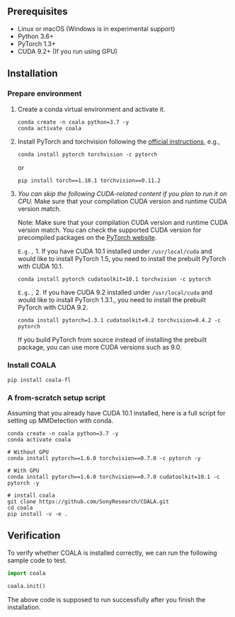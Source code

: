 ## Prerequisites

- Linux or macOS (Windows is in experimental support)
- Python 3.6+
- PyTorch 1.3+
- CUDA 9.2+ (If you run using GPU)

## Installation

### Prepare environment

1. Create a conda virtual environment and activate it.

    ```shell
    conda create -n coala python=3.7 -y
    conda activate coala
    ```

2. Install PyTorch and torchvision following the [official instructions](https://pytorch.org/), e.g.,

    ```shell
    conda install pytorch torchvision -c pytorch
    ```
    or
    ```shell
    pip install torch==1.10.1 torchvision==0.11.2
    ```

4. _You can skip the following CUDA-related content if you plan to run it on CPU._ Make sure that your compilation CUDA version and runtime CUDA version match. 

    Note: Make sure that your compilation CUDA version and runtime CUDA version match.
    You can check the supported CUDA version for precompiled packages on the [PyTorch website](https://pytorch.org/).

    `E.g.,` 1. If you have CUDA 10.1 installed under `/usr/local/cuda` and would like to install
    PyTorch 1.5, you need to install the prebuilt PyTorch with CUDA 10.1.

    ```shell
    conda install pytorch cudatoolkit=10.1 torchvision -c pytorch
    ```

    `E.g.,` 2. If you have CUDA 9.2 installed under `/usr/local/cuda` and would like to install
    PyTorch 1.3.1., you need to install the prebuilt PyTorch with CUDA 9.2.

    ```shell
    conda install pytorch=1.3.1 cudatoolkit=9.2 torchvision=0.4.2 -c pytorch
    ```

    If you build PyTorch from source instead of installing the prebuilt package,
    you can use more CUDA versions such as 9.0.

### Install COALA

```shell
pip install coala-fl
```

### A from-scratch setup script

Assuming that you already have CUDA 10.1 installed, here is a full script for setting up MMDetection with conda.

```shell
conda create -n coala python=3.7 -y
conda activate coala

# Without GPU
conda install pytorch==1.6.0 torchvision==0.7.0 -c pytorch -y

# With GPU
conda install pytorch==1.6.0 torchvision==0.7.0 cudatoolkit=10.1 -c pytorch -y

# install coala
git clone https://github.com/SonyResearch/COALA.git
cd coala
pip install -v -e .
```

## Verification

To verify whether COALA is installed correctly, we can run the following sample code to test.

```python
import coala

coala.init()
```

The above code is supposed to run successfully after you finish the installation.
